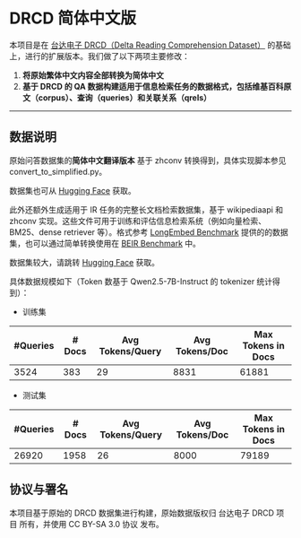 # DRCD 简体中文版

本项目是在 [台达电子 DRCD（Delta Reading Comprehension Dataset）](https://github.com/DRCKnowledgeTeam/DRCD) 的基础上，进行的扩展版本。我们做了以下两项主要修改：

1. **将原始繁体中文内容全部转换为简体中文**
2. **基于 DRCD 的 QA 数据构建适用于信息检索任务的数据格式，包括维基百科原文（corpus）、查询（queries）和关联关系（qrels）**

---

## 数据说明

原始问答数据集的**简体中文翻译版本** 基于 zhconv 转换得到，具体实现脚本参见 convert_to_simplified.py。

数据集也可从 [Hugging Face](https://huggingface.co/datasets/ihainan/DRCD-Simplified-Chinese) 获取。

此外还额外生成适用于 IR 任务的完整长文档检索数据集，基于 wikipediaapi 和 zhconv 实现。这些文件可用于训练和评估信息检索系统（例如向量检索、BM25、dense retriever 等）。格式参考 [LongEmbed Benchmark](https://github.com/dwzhu-pku/LongEmbed) 提供的的数据集，也可以通过简单转换使用在 [BEIR Benchmark](https://github.com/beir-cellar/beir) 中。

数据集较大，请跳转 [Hugging Face](https://huggingface.co/datasets/ihainan/DRCD-for-Document-Retrieval-Task) 获取。

具体数据规模如下（Token 数基于 Qwen2.5-7B-Instruct 的 tokenizer 统计得到）：

- 训练集

| #Queries | # Docs | Avg Tokens/Query | Avg Tokens/Doc | Max Tokens in Docs |
| ----------- | ----------- | ----------- | ----------- | ----------- | 
| 3524 | 383 | 29 | 8831 | 61881 |

- 测试集

| #Queries | # Docs | Avg Tokens/Query | Avg Tokens/Doc | Max Tokens in Docs |
| ----------- | ----------- | ----------- | ----------- | ----------- | 
| 26920 | 1958 | 26 | 8000 | 79189 |

## 协议与署名

本项目基于原始的 DRCD 数据集进行构建，原始数据版权归 台达电子 DRCD 项目 所有，并使用 CC BY-SA 3.0 协议 发布。
